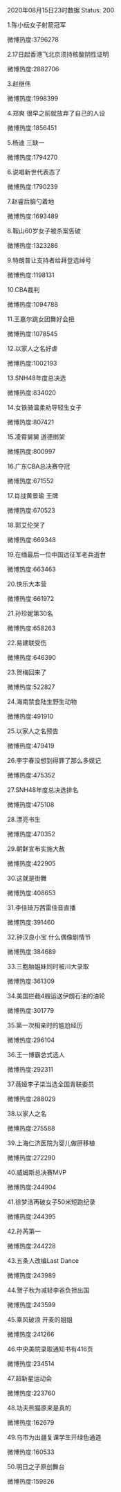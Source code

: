 2020年08月15日23时数据
Status: 200

1.陈小纭女子射箭冠军

微博热度:3796278

2.17日起香港飞北京须持核酸阴性证明

微博热度:2882706

3.赵继伟

微博热度:1998399

4.郑爽 很早之前就放弃了自己的人设

微博热度:1856451

5.杨迪 三缺一

微博热度:1794270

6.说唱新世代表态了

微博热度:1790239

7.赵睿后脑勺着地

微博热度:1693489

8.鞍山60岁女子被杀案告破

微博热度:1323286

9.特朗普让支持者给拜登选绰号

微博热度:1198131

10.CBA裁判

微博热度:1094788

11.王嘉尔跳女团舞好会扭

微博热度:1078545

12.以家人之名好虐

微博热度:1002193

13.SNH48年度总决选

微博热度:834020

14.女铁骑温柔劝导轻生女子

微博热度:807421

15.凌霄舅舅 道德绑架

微博热度:800997

16.广东CBA总决赛夺冠

微博热度:671552

17.肖战黄景瑜 王牌

微博热度:670523

18.郭艾伦哭了

微博热度:669348

19.在缅最后一位中国远征军老兵逝世

微博热度:663463

20.快乐大本营

微博热度:661972

21.孙珍妮第30名

微博热度:658263

22.易建联受伤

微博热度:646390

23.贺梅回来了

微博热度:522827

24.海南禁食陆生野生动物

微博热度:491910

25.以家人之名预告

微博热度:479419

26.李宇春没想到得罪了那么多娱记

微博热度:475352

27.SNH48年度总决选排名

微博热度:475108

28.漂亮书生

微博热度:470352

29.朝鲜宣布实施大赦

微博热度:422905

30.这就是街舞

微博热度:408653

31.李佳琦万茜雷佳音直播

微博热度:391460

32.钟汉良小宝 什么偶像剧情节

微博热度:384689

33.三胞胎姐妹同时被川大录取

微博热度:361309

34.美国拦截4艘运送伊朗石油的油轮

微博热度:301779

35.第一次相亲时的尴尬经历

微博热度:296104

36.王一博霸总式选人

微博热度:292311

37.薇娅李子柒当选全国青联委员

微博热度:288029

38.以家人之名

微博热度:275588

39.上海仁济医院为婴儿做肝移植

微博热度:272290

40.威姆斯总决赛MVP

微博热度:244904

41.徐梦洁再破女子50米短跑纪录

微博热度:244395

42.孙芮第一

微博热度:244228

43.五条人改编Last Dance

微博热度:243989

44.贺子秋为减轻李爸负担出国

微博热度:243599

45.乘风破浪 开麦的姐姐

微博热度:241266

46.中央美院录取通知书有416页

微博热度:234514

47.超新星运动会

微博热度:223760

48.功夫熊猫原来是真的

微博热度:162679

49.乌市为出疆复课学生开绿色通道

微博热度:160533

50.明日之子原创舞台

微博热度:159826

